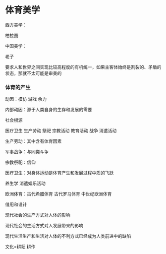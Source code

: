 # 体育美学



西方美学：

柏拉图



中国美学：

老子



要求人和世界之间实现比较高程度的有机统一，如果主客体始终是割裂的、矛盾的状态，那就不太可能是审美的



### 体育的产生

动因：模仿 游戏 余力

内部动因：源于人类自身的生存和发展的需要



社会根源

医疗卫生 生产劳动 祭祀 宗教活动 教育活动 战争 消遣活动



生产劳动：其中含有体育因素

军事战争：与同类斗争

宗教祭祀：信仰

医疗卫生：对身体运动是体育产生和发展过程中质的飞跃





养生学 消遣娱乐活动



欧洲体育：古代希腊体育 古代罗马体育 中世纪欧洲体育



借用和设计



现代社会的生产方式对人体的影响

现代社会的生活方式对人发展带来的影响

现代生活生产和生活对人体的不利方式已经成为人类前进中的缺陷



文化=耕耘 耕作

